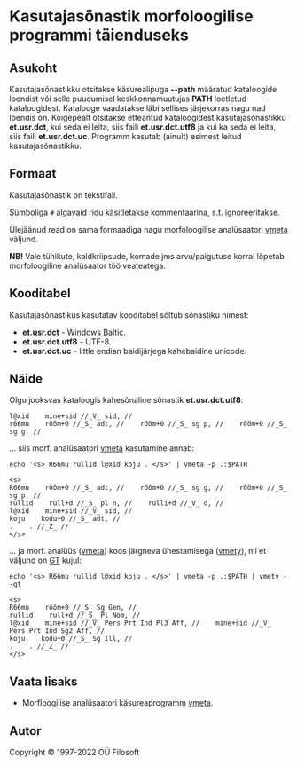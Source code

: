 # Kasutajasõnastik morfoloogilise programmi täienduseks

## Asukoht
Kasutajasõnastikku otsitakse käsurealipuga **--path** määratud kataloogide loendist 
või selle puudumisel keskkonnamuutujas **PATH** loetletud kataloogidest. 
Katalooge vaadatakse läbi sellises järjekorras nagu nad loendis on. 
Kõigepealt otsitakse etteantud kataloogidest kasutajasõnastikku **et.usr.dct**, 
kui seda ei leita, siis faili **et.usr.dct.utf8** ja kui ka seda ei leita, siis 
faili **et.usr.dct.uc**. Programm kasutab (ainult) esimest leitud kasutajasõnastikku.

## Formaat
Kasutajasõnastik on tekstifail.

Sümboliga ```#``` algavaid ridu käsitletakse kommentaarina, s.t. ignoreeritakse.

Ülejäänud read on sama formaadiga nagu 
morfoloogilise analüsaatori [vmeta](https://github.com/Filosoft/vabamorf/blob/master/apps/cmdline/vmeta/LOEMIND.md) väljund.

**NB!** Vale tühikute, kaldkriipsude, komade jms arvu/paigutuse korral lõpetab 
morfoloogiline analüsaator töö veateatega.

## Kooditabel
Kasutajasõnastikus kasutatav kooditabel sõltub sõnastiku nimest:
* **et.usr.dct** - Windows Baltic.
* **et.usr.dct.utf8** - UTF-8.
* **et.usr.dct.uc** - little endian baidijärjega kahebaidine unicode.

## Näide
Olgu jooksvas kataloogis kahesõnaline sõnastik **et.usr.dct.utf8**:
```
l@xid    mine+sid //_V_ sid, //
r66mu    rõõm+0 //_S_ adt, //    rõõm+0 //_S_ sg p, //    rõõm+0 //_S_ sg g, //
```

... siis morf. analüsaatori [vmeta](https://github.com/Filosoft/vabamorf/blob/master/apps/cmdline/vmeta/LOEMIND.md) kasutamine annab:
```code
echo '<s> R66mu rullid l@xid koju . </s>' | vmeta -p .:$PATH
```
```
<s>
R66mu    rõõm+0 //_S_ adt, //    rõõm+0 //_S_ sg g, //    rõõm+0 //_S_ sg p, //
rullid    rull+d //_S_ pl n, //    rulli+d //_V_ d, //
l@xid    mine+sid //_V_ sid, //
koju    kodu+0 //_S_ adt, //
.    . //_Z_ //
</s>
```
... ja morf. analüüs ([vmeta](https://github.com/Filosoft/vabamorf/blob/master/apps/cmdline/vmeta/LOEMIND.md)) koos järgneva ühestamisega ([vmety](https://github.com/Filosoft/vabamorf/blob/master/apps/cmdline/vmety/LOEMIND.md)), nii et väljund on [GT](https://www.keeleveeb.ee/dict/corpus/shared/categories.html) kujul:
```code
echo '<s> R66mu rullid l@xid koju . </s>' | vmeta -p .:$PATH | vmety --gt
```
```
<s>
R66mu    rõõm+0 //_S_ Sg Gen, //
rullid    rull+d //_S_ Pl Nom, //
l@xid    mine+sid //_V_ Pers Prt Ind Pl3 Aff, //    mine+sid //_V_ Pers Prt Ind Sg2 Aff, //
koju    kodu+0 //_S_ Sg Ill, //
.    . //_Z_ //
</s>
```

## Vaata lisaks
* Morfloogilise analüsaatori käsureaprogramm [vmeta](https://github.com/Filosoft/vabamorf/blob/master/apps/cmdline/vmeta/LOEMIND.md).

## Autor
Copyright © 1997-2022 OÜ Filosoft
